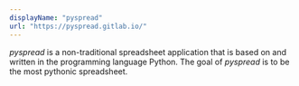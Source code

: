 ```yaml
---
displayName: "pyspread"
url: "https://pyspread.gitlab.io/"
---
```


_pyspread_ is a non-traditional spreadsheet application that is based on and written in the programming language Python. The goal of _pyspread_ is to be the most pythonic spreadsheet.